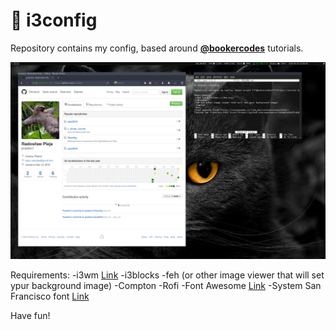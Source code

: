 # :wrench: i3config

Repository contains my config, based around [**@bookercodes**](https://twitter.com/bookercodes) tutorials.

![example](https://raw.githubusercontent.com/pradzio1/i3config/master/example.png)

Requirements:
-i3wm [Link](https://i3wm.org/)
-i3blocks
-feh (or other image viewer that will set ypur background image)
-Compton
-Rofi
-Font Awesome [Link](http://fontawesome.io/?utm_source=hackernewsletter)
-System San Francisco font [Link](https://github.com/supermarin/YosemiteSanFranciscoFont)

Have fun!
